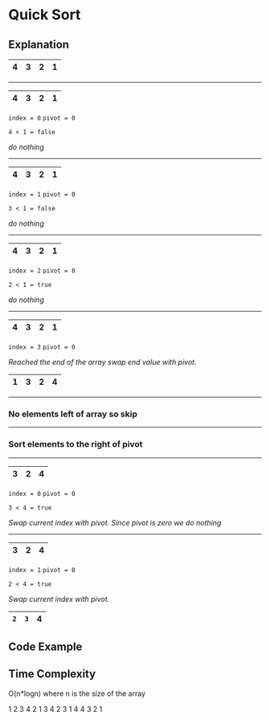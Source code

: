 # Quick Sort

## Explanation

| 4 | 3 | 2 | 1 |
|---|---|---|---|

---
| 4 | 3 | 2 | 1 |
|---|---|---|---|

`index = 0`
`pivot = 0`

`4 < 1 = false`

*do nothing*

---
| 4 | 3 | 2 | 1 |
|---|---|---|---|

`index = 1`
`pivot = 0`

`3 < 1 = false`

*do nothing*

---
| 4 | 3 | 2 | 1 |
|---|---|---|---|

`index = 2`
`pivot = 0`

`2 < 1 = true`

*do nothing*

---
| 4 | 3 | 2 | 1 |
|---|---|---|---|

`index = 3`
`pivot = 0`

*Reached the end of the array swap end value with pivot.*

| 1 | 3 | 2 | 4 |
|---|---|---|---|

---

### No elements left of array so skip

---

### Sort elements to the right of pivot

---

| 3 | 2 | 4 |
|---|---|---|

`index = 0`
`pivot = 0`

`3 < 4 = true`

*Swap current index with pivot. Since pivot is zero we do nothing*

---

| 3 | 2 | 4 |
|---|---|---|

`index = 1`
`pivot = 0`

`2 < 4 = true`

*Swap current index with pivot.*

| `2` | `3` | 4 |
|-----|-----|---|

## Code Example

## Time Complexity
O(n*logn) where n is the size of the array

1 2 3 4
2 1 3 4
2 3 1 4
4 3 2 1
